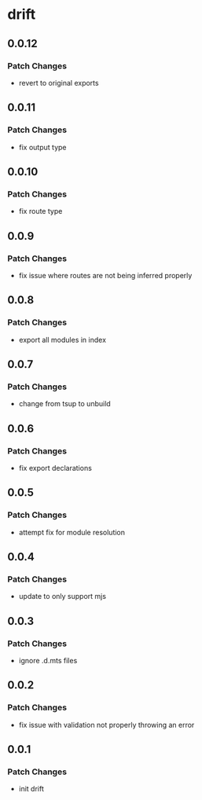 # drift

## 0.0.12

### Patch Changes

-   revert to original exports

## 0.0.11

### Patch Changes

-   fix output type

## 0.0.10

### Patch Changes

-   fix route type

## 0.0.9

### Patch Changes

-   fix issue where routes are not being inferred properly

## 0.0.8

### Patch Changes

-   export all modules in index

## 0.0.7

### Patch Changes

-   change from tsup to unbuild

## 0.0.6

### Patch Changes

-   fix export declarations

## 0.0.5

### Patch Changes

-   attempt fix for module resolution

## 0.0.4

### Patch Changes

-   update to only support mjs

## 0.0.3

### Patch Changes

-   ignore .d.mts files

## 0.0.2

### Patch Changes

-   fix issue with validation not properly throwing an error

## 0.0.1

### Patch Changes

-   init drift
